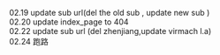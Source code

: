 02.19 update sub url(del the old sub , update new sub )</br>
02.20 update index_page to 404</br>
02.22 update sub url (del zhenjiang,update virmach l.a)</br>
02.24 跑路
